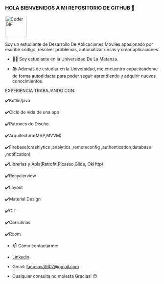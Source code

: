 ### HOLA BIENVENIDOS A MI REPOSITORIO DE GITHUB 👋

<img alt="Coder GIF" height=70 width=70 src="https://magiccopy.xyz/assets/images/hadder.gif" />

Soy un estudiante de Desarrollo De Aplicaciones Móviles apasionado por escribir código, resolver problemas, automatizar cosas y crear aplicaciones.

- 👨‍🎓 Soy estudiante en la Universidad De La Matanza.

- 📚 Además de estudiar en la Universidad, me encuentro capacitandome de forma autodidacta para poder seguir aprendiendo y adquirir nuevos conocimientos. 


EXPERIENCIA TRABAJANDO CON:

✔️Kotlin/java

✔️Ciclo de vida de una app

✔️Patrones de Diseño

✔️Arquitectura(MVP,MVVM) 

✔️Firebase(crashlytics ,analytics ,remoteconfig ,authentication,database ,notification)

✔️Librerias y Apis(Retrofit,Picasso,Glide, OkHttp)

✔️Recyclerview 

✔️Layout 

✔️Material Design

✔️GIT 

✔️Corrutinas

✔️Room


- 📫 Cómo contactarme: 

- [Linkedin](https://www.linkedin.com/in/sosafacundo/)
  
- Gmail: facusosa1607@gmail.com

- Cualquier consulta no molesta Gracias! 😊
